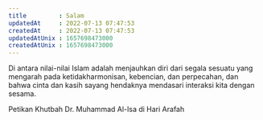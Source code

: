 ```yaml
---
title         : Salam
updatedAt     : 2022-07-13 07:47:53
createdAt     : 2022-07-13 07:47:53
updatedAtUnix : 1657698473000 
createdAtUnix : 1657698473000 
---
```


Di antara nilai-nilai Islam adalah menjauhkan diri dari segala sesuatu yang mengarah pada ketidakharmonisan, kebencian, dan perpecahan, dan bahwa cinta dan kasih sayang hendaknya mendasari interaksi kita dengan sesama.

Petikan Khutbah Dr. Muhammad Al-Isa di Hari Arafah
